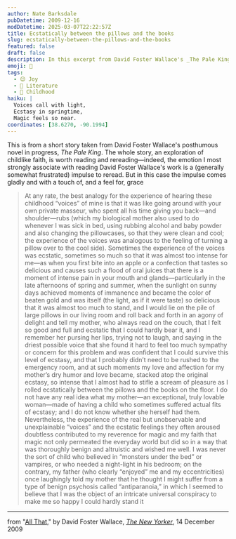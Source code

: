 ```yaml
---
author: Nate Barksdale
pubDatetime: 2009-12-16
modDatetime: 2025-03-07T22:22:57Z
title: Ecstatically between the pillows and the books
slug: ecstatically-between-the-pillows-and-the-books
featured: false
draft: false
description: In this excerpt from David Foster Wallace's _The Pale King_, the author explores the intertwining of childhood ecstasy and maternal love through evocative imagery and a sense of magic in the everyday.
emoji: 🌈
tags:
  - 😊 Joy
  - 📖 Literature
  - 🌼 Childhood
haiku: |
  Voices call with light,  
  Ecstasy in springtime,  
  Magic feels so near.
coordinates: [38.6270, -90.1994]
---
```


This is from a short story taken from David Foster Wallace's posthumous novel in progress, _The Pale King_. The whole story, an exploration of childlike faith, is worth reading and rereading—indeed, the emotion I most strongly associate with reading David Foster Wallace's work is a (generally somewhat frustrated) impulse to reread. But in this case the impulse comes gladly and with a touch of, and a feel for, grace

> At any rate, the best analogy for the experience of hearing these childhood “voices” of mine is that it was like going around with your own private masseur, who spent all his time giving you back—and shoulder—rubs (which my biological mother also used to do whenever I was sick in bed, using rubbing alcohol and baby powder and also changing the pillowcases, so that they were clean and cool; the experience of the voices was analogous to the feeling of turning a pillow over to the cool side). Sometimes the experience of the voices was ecstatic, sometimes so much so that it was almost too intense for me—as when you first bite into an apple or a confection that tastes so delicious and causes such a flood of oral juices that there is a moment of intense pain in your mouth and glands—particularly in the late afternoons of spring and summer, when the sunlight on sunny days achieved moments of immanence and became the color of beaten gold and was itself (the light, as if it were taste) so delicious that it was almost too much to stand, and I would lie on the pile of large pillows in our living room and roll back and forth in an agony of delight and tell my mother, who always read on the couch, that I felt so good and full and ecstatic that I could hardly bear it, and I remember her pursing her lips, trying not to laugh, and saying in the driest possible voice that she found it hard to feel too much sympathy or concern for this problem and was confident that I could survive this level of ecstasy, and that I probably didn’t need to be rushed to the emergency room, and at such moments my love and affection for my mother’s dry humor and love became, stacked atop the original ecstasy, so intense that I almost had to stifle a scream of pleasure as I rolled ecstatically between the pillows and the books on the floor. I do not have any real idea what my mother—an exceptional, truly lovable woman—made of having a child who sometimes suffered actual fits of ecstasy; and I do not know whether she herself had them. Nevertheless, the experience of the real but unobservable and unexplainable “voices” and the ecstatic feelings they often aroused doubtless contributed to my reverence for magic and my faith that magic not only permeated the everyday world but did so in a way that was thoroughly benign and altruistic and wished me well. I was never the sort of child who believed in “monsters under the bed” or vampires, or who needed a night-light in his bedroom; on the contrary, my father (who clearly “enjoyed” me and my eccentricities) once laughingly told my mother that he thought I might suffer from a type of benign psychosis called “antiparanoia,” in which I seemed to believe that I was the object of an intricate universal conspiracy to make me so happy I could hardly stand it

---

from "[All That](http://www.newyorker.com/fiction/features/2009/12/14/091214fi_fiction_wallace?currentPage=all)," by David Foster Wallace, [_The New Yorker_](http://www.newyorker.com/fiction/features/2009/12/14/091214fi_fiction_wallace?currentPage=all), 14 December 2009
